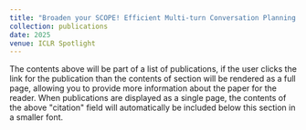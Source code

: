 ```yaml
---
title: "Broaden your SCOPE! Efficient Multi-turn Conversation Planning for LLMs with Semantic Space"
collection: publications
date: 2025
venue: ICLR Spotlight
---
```

The contents above will be part of a list of publications, if the user clicks the link for the publication than the contents of section will be rendered as a full page, allowing you to provide more information about the paper for the reader. When publications are displayed as a single page, the contents of the above "citation" field will automatically be included below this section in a smaller font.
